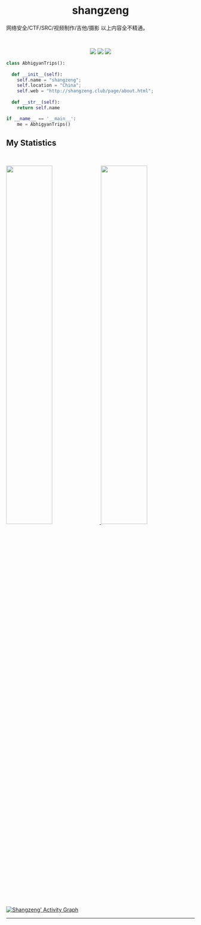 <h1 align="center">
  <b>shangzeng</b>
</h1>

网络安全/CTF/SRC/视频制作/吉他/摄影
以上内容全不精通。

<br>

<p>
<div align="center">
  <img src="https://img.shields.io/badge/-Go-c58545?style=for-the-badge&logo=Go&logoColor=98b982&labelColor=282828">
  <img src="https://img.shields.io/badge/-php-d1a01f?style=for-the-badge&logo=php&logoColor=98b982&labelColor=282828">
  <img src="https://img.shields.io/badge/-java-98b982?style=for-the-badge&logo=java&logoColor=98b982&labelColor=282828">
</div>
</p>

```python
class AbhigyanTrips():
    
  def __init__(self):
    self.name = "shangzeng";
    self.location = "China";
    self.web = "http://shangzeng.club/page/about.html";
  
  def __str__(self):
    return self.name

if __name__ == '__main__':
    me = AbhigyanTrips()
```



<!--
<div align="center">
  <a href="https://open.spotify.com/user/6s6pbtefezpookh8gwnkko15v">
    <img src="https://spotify-readme-theta-virid.vercel.app/api?scan=true&theme=dark" width="240px">
  </a>
</div>
-->

## My Statistics

<br/>
<p align="left">
  <a href="https://abhigyantrips.dev/">
  <img width="49.5%" src="https://github-readme-stats.vercel.app/api?username=shangzeng&show_icons=true&theme=gruvbox&hide_border=true" />
    <img width="49.5%" src="https://github-readme-streak-stats.herokuapp.com/?user=shangzeng&theme=gruvbox&hide_border=true" />
  </a>
</p>
<br>

[![ Shangzeng' Activity Graph](https://activity-graph.herokuapp.com/graph?username=abhigyantrips&custom_title=Shangzeng%27s%20Contribution%20Graph&theme=gruvbox&bg_color=282828&hide_border=true&line=d1a01f&point=c58545)](http://shangzeng.club/page/about.html)

------

